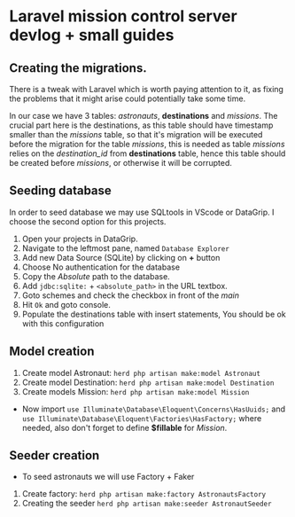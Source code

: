 # Laravel mission control server devlog + small guides


## Creating the migrations.

There is a tweak with Laravel which is worth paying attention to it, as fixing the problems that it might arise could potentially take some time.

In our case we have 3 tables: *astronauts*, **destinations** and *missions*. The crucial part here is the destinations, as this table should have timestamp smaller than the *missions* table, so that it's migration will be executed before the migration for the table *missions*, this is needed as table *missions* relies on the *destination_id* from **destinations** table, hence this table should be created before *missions*, or otherwise it will be corrupted.

## Seeding database

In order to seed database we may use SQLtools in VScode or DataGrip.
I choose the second option for this projects.

1. Open your projects in DataGrip.
2. Navigate to the leftmost pane, named `Database Explorer`
3. Add new Data Source (SQLite) by clicking on **+** button
4. Choose No authentication for the database
5. Copy the *Absolute* path to the database.
6. Add `jdbc:sqlite:` + `<absolute_path>` in the URL textbox.
7. Goto schemes and check the checkbox in front of the *main*
8. Hit `Ok` and goto console.
9. Populate the destinations table with insert statements, You should be ok with this configuration

## Model creation
1. Create model Astronaut: `herd php artisan make:model Astronaut`
2. Create model Destination: `herd php artisan make:model Destination`
3. Create models Mission: `herd php artisan make:model Mission`

- Now import `use Illuminate\Database\Eloquent\Concerns\HasUuids;` and `use Illuminate\Database\Eloquent\Factories\HasFactory;` where needed, also don't forget to define **$fillable** for *Mission*.

## Seeder creation
- To seed astronauts we will use Factory + Faker
1. Create factory: `herd php artisan make:factory AstronautsFactory`
2. Creating the seeder `herd php artisan make:seeder AstronautSeeder`